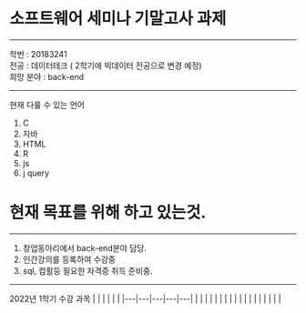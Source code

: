 # 소프트웨어 세미나 기말고사 과제
---
학번 : 20183241   
전공 : 데이터테크 ( 2학기에 빅데이터 전공으로 변경 예정)   
희망 분야 : back-end   

-----------
현재 다룰 수 있는 언어
1. C
2. 자바
3. HTML
4. R
5. js
6. j query
 
# 현재 목표를 위해 하고 있는것.
---
1. 창업동아리에서 back-end분야 담당.
2. 인간강의를 등록하여 수강중
3. sql, 컴활등 필요한 자격증 취득 준비중.
---
2022년 1학기 수강 과목
|   |   |   |   |   |
|---|---|---|---|---|
|   |   |   |   |   |
|   |   |   |   |   |
|   |   |   |   |   |
